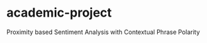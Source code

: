 academic-project
================

Proximity based Sentiment Analysis with Contextual Phrase Polarity


